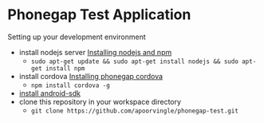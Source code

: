 Phonegap Test Application
=========================

Setting up your development environment

+ install nodejs server [Installing nodejs and npm](https://www.digitalocean.com/community/tutorials/how-to-install-node-js-on-an-ubuntu-14-04-server)
    - `sudo apt-get update && sudo apt-get install nodejs && sudo apt-get
      install npm`
+ install cordova [Installing phonegap cordova](http://docs.phonegap.com/en/edge/guide_cli_index.md.html#The%20Command-Line%20Interface) 
    - `npm install cordova -g`
+ [install android-sdk](http://developer.android.com/sdk/installing/index.html)
+ clone this repository in your workspace directory 
    - `git clone https://github.com/apoorvingle/phonegap-test.git`
